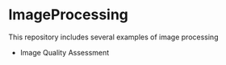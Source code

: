 # ImageProcessing

This repository includes several examples of image processing

* Image Quality Assessment
